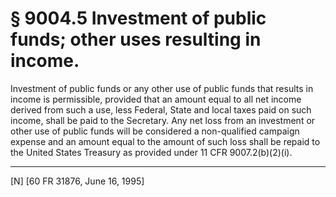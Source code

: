 # § 9004.5   Investment of public funds; other uses resulting in income.

Investment of public funds or any other use of public funds that results in income is permissible, provided that an amount equal to all net income derived from such a use, less Federal, State and local taxes paid on such income, shall be paid to the Secretary. Any net loss from an investment or other use of public funds will be considered a non-qualified campaign expense and an amount equal to the amount of such loss shall be repaid to the United States Treasury as provided under 11 CFR 9007.2(b)(2)(i).



---

[N] [60 FR 31876, June 16, 1995]




